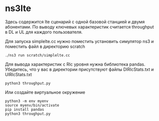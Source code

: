 # ns3lte

Здесь содержится lte сценарий с одной базовой станцией и двумя абонентами.
По выводу ключевых характеристик считается throughput в DL и UL для каждого пользователя.

Для запуска simplelte.cc нужно поместить установить симулятор ns3 и поместить файл в директорию scratch
```
./ns3 run scratch/simplelte.cc
```

Для вывода характеристик с Rlc уровня нужна библиотека pandas. Убедитесь, что у вас в директории присутствуют файлы DlRlcStats.txt и UlRlcStats.txt

```
python3 throughput.py
```

Или создайте виртуальное окружение
```
python3 -m env myenv
source myenv/bin/activate
pip install pandas
python3 throughput.py
```